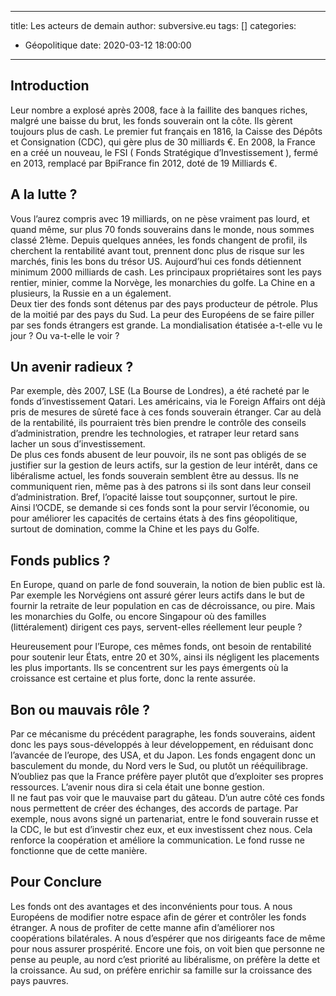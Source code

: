 ---
title: Les acteurs de demain
author: subversive.eu
tags: []
categories:
  - Géopolitique
date: 2020-03-12 18:00:00
-------

## Introduction

Leur nombre a explosé après 2008, face à la faillite des banques riches, malgré une baisse du brut, les fonds souverain ont la côte. Ils gèrent toujours plus de cash. Le premier fut français en 1816, la Caisse des Dépôts et Consignation (CDC), qui gère plus de 30 milliards €. En 2008, la France en a créé un nouveau, le FSI ( Fonds Stratégique d’Investissement ), fermé en 2013, remplacé par BpiFrance fin 2012, doté de 19 Milliards €. 
<!-- more -->

## A la lutte ?

Vous l’aurez compris avec 19 milliards, on ne pèse vraiment pas lourd, et quand même, sur plus 70 fonds souverains dans le monde, nous sommes classé 21ème. Depuis quelques années, les fonds changent de profil, ils cherchent la rentabilité avant tout, prennent donc plus de risque sur les marchés, finis les bons du trésor US. Aujourd’hui ces fonds détiennent minimum 2000 milliards de cash. Les principaux propriétaires sont les pays rentier, minier, comme la Norvège, les monarchies du golfe. La Chine en a plusieurs, la Russie en a un également.  
Deux tier des fonds sont détenus par des pays producteur de pétrole. Plus de la moitié par des pays du Sud. La peur des Européens de se faire piller par ses fonds étrangers est grande. La mondialisation étatisée a-t-elle vu le jour ? Ou va-t-elle le voir ?

## Un avenir radieux ?

Par exemple, dès 2007, LSE (La Bourse de Londres), a été racheté par le fonds d’investissement Qatari. Les américains, via le Foreign Affairs ont déjà pris de mesures de sûreté face à ces fonds souverain étranger. Car au delà de la rentabilité, ils pourraient très bien prendre le contrôle des conseils d’administration, prendre les technologies, et ratraper leur retard sans lacher un sous d’investissement.  
De plus ces fonds abusent de leur pouvoir, ils ne sont pas obligés de se justifier sur la gestion de leurs actifs, sur la gestion de leur intérêt, dans ce libéralisme actuel, les fonds souverain semblent être au dessus. Ils ne communiquent rien, même pas à des patrons si ils sont dans leur conseil d’administration. Bref, l’opacité laisse tout soupçonner, surtout le pire.  
Ainsi l’OCDE, se demande si ces fonds sont la pour servir l’économie, ou pour améliorer les capacités de certains états à des fins géopolitique, surtout de domination, comme la Chine et les pays du Golfe. 

## Fonds publics ?

En Europe, quand on parle de fond souverain, la notion de bien public est là. Par exemple les Norvégiens ont assuré gérer leurs actifs dans le but de fournir la retraite de leur population en cas de décroissance, ou pire. Mais les monarchies du Golfe, ou encore Singapour où des familles (littéralement) dirigent ces pays, servent-elles réellement leur peuple ?  

Heureusement pour l’Europe, ces mêmes fonds, ont besoin de rentabilité 
pour soutenir leur États, entre 20 et 30%, ainsi ils négligent les placements les plus importants. Ils se concentrent sur les pays émergents où la croissance est certaine et plus forte, donc la rente assurée.

## Bon ou mauvais rôle ?

Par ce mécanisme du précédent paragraphe, les fonds souverains, aident donc les pays sous-développés à leur développement, en réduisant donc l’avancée de l’europe, des USA, et du Japon. Les fonds engagent donc un basculement du monde, du Nord vers le Sud, ou plutôt un rééquilibrage. N’oubliez pas que la France préfère payer plutôt que d’exploiter ses propres ressources. L’avenir nous dira si cela était une bonne gestion.  
Il ne faut pas voir que le mauvaise part du gâteau. D’un autre côté ces fonds nous permettent de créer des échanges, des accords de partage. Par exemple, nous avons signé un partenariat, entre le fond souverain russe et la CDC, le but est d’investir chez eux, et eux investissent chez nous. Cela renforce la coopération et améliore la communication. Le fond russe ne fonctionne que de cette manière.

## Pour Conclure

Les fonds ont des avantages et des inconvénients pour tous. A nous Européens de modifier notre espace afin de gérer et contrôler les fonds étranger. A nous de profiter de cette manne afin d’améliorer nos coopérations bilatérales. A nous d’espérer que nos dirigeants face de même pour nous assurer prospérité. Encore une fois, on voit bien que personne ne pense au peuple, au nord c’est priorité au libéralisme, on préfère la dette et la croissance. Au sud, on préfère enrichir sa famille sur la croissance des pays pauvres. 